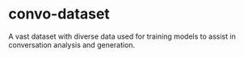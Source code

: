 # convo-dataset
A vast dataset with diverse data used for training models to assist in conversation analysis and generation.
